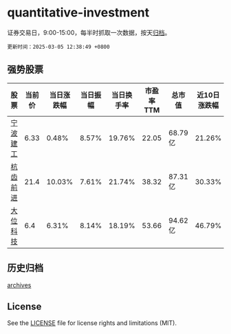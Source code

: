 # quantitative-investment

证券交易日，9:00-15:00，每半时抓取一次数据，按天[归档](archives)。

`更新时间：2025-03-05 12:38:49 +0800`

## 强势股票

|股票|当前价|当日涨跌幅|当日振幅|当日换手率|市盈率TTM|总市值|近10日涨跌幅|
|----|----|----|----|----|----|----|----|
|[宁波建工](https://xueqiu.com/S/SH601789)|6.33|0.48%|8.57%|19.76%|22.05|68.79亿|21.26%|
|[杭齿前进](https://xueqiu.com/S/SH601177)|21.4|10.03%|7.61%|21.74%|38.32|87.31亿|30.33%|
|[大位科技](https://xueqiu.com/S/SH600589)|6.4|6.31%|8.14%|18.19%|53.66|94.62亿|46.79%|

## 历史归档

[archives](archives)

## License

See the [LICENSE](LICENSE) file for license rights and limitations (MIT).
